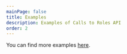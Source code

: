 ```yaml
---
mainPage: false
title: Examples
description: Examples of Calls to Roles API
order: 2
---
```


You can find more examples [here](/docs/general/examples.html).
